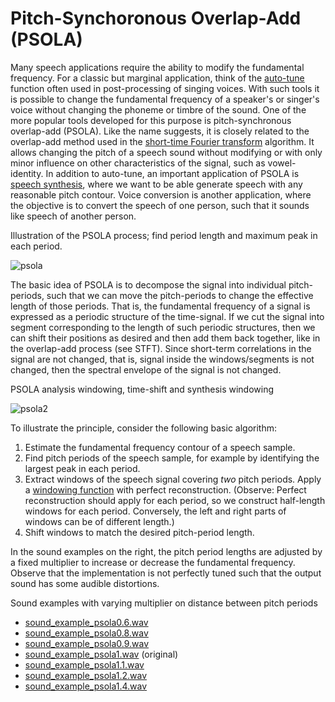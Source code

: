 # Pitch-Synchoronous Overlap-Add (PSOLA)

Many speech applications require the ability to modify the fundamental
frequency. For a classic but marginal application, think of the
[auto-tune](https://en.wikipedia.org/wiki/Auto-Tune) function often used
in post-processing of singing voices. With such tools it is possible to
change the fundamental frequency of a speaker's or singer's voice
without changing the phoneme or timbre of the sound. One of the more
popular tools developed for this purpose is pitch-synchronous
overlap-add (PSOLA). Like the name suggests, it is closely related to
the overlap-add method used in the [short-time Fourier
transform](Spectrogram_and_the_STFT) algorithm. It allows changing the
pitch of a speech sound without modifying or with only minor influence
on other characteristics of the signal, such as vowel-identity. In
addition to auto-tune, an important application of PSOLA is [speech
synthesis](https://en.wikipedia.org/wiki/Speech_synthesis), where we
want to be able generate speech with any reasonable pitch contour. Voice
conversion is another application, where the objective is to convert the
speech of one person, such that it sounds like speech of another person.


Illustration of the PSOLA process; find period length and maximum peak
in each period.

![psola](attachments/175514551.png)

The basic idea of PSOLA is to decompose the signal into individual
pitch-periods, such that we can move the pitch-periods to change the
effective length of those periods. That is, the fundamental frequency of
a signal is expressed as a periodic structure of the time-signal. If we
cut the signal into segment corresponding to the length of such periodic
structures, then we can shift their positions as desired and then add
them back together, like in the overlap-add process (see STFT). Since
short-term correlations in the signal are not changed, that is, signal
inside the windows/segments is not changed, then the spectral envelope
of the signal is not changed.


PSOLA analysis windowing, time-shift and synthesis windowing

![psola2](attachments/175514552.png)

To illustrate the principle, consider the following basic algorithm:

1.  Estimate the fundamental frequency contour of a speech sample.
2.  Find pitch periods of the speech sample, for example by identifying
    the largest peak in each period.
3.  Extract windows of the speech signal covering *two* pitch periods.
    Apply a [windowing function](Windowing) with perfect reconstruction.
    (Observe: Perfect reconstruction should apply for each period, so we
    construct half-length windows for each period. Conversely, the left
    and right parts of windows can be of different length.)
4.  Shift windows to match the desired pitch-period length.

In the sound examples on the right, the pitch period lengths are
adjusted by a fixed multiplier to increase or decrease the fundamental
frequency. Observe that the implementation is not perfectly tuned such
that the output sound has some audible distortions.


Sound examples with varying multiplier on distance between pitch periods

-   <a href="attachments/155477136/175514533.wav"
    data-linked-resource-id="175514533" data-linked-resource-version="1"
    data-linked-resource-type="attachment"
    data-linked-resource-default-alias="sound_example_psola0.6.wav"
    data-nice-type="Multimedia"
    data-linked-resource-content-type="audio/x-wav"
    data-linked-resource-container-id="155477136"
    data-linked-resource-container-version="5">sound_example_psola0.6.wav</a>
-   <a href="attachments/155477136/175514532.wav"
    data-linked-resource-id="175514532" data-linked-resource-version="1"
    data-linked-resource-type="attachment"
    data-linked-resource-default-alias="sound_example_psola0.8.wav"
    data-nice-type="Multimedia"
    data-linked-resource-content-type="audio/x-wav"
    data-linked-resource-container-id="155477136"
    data-linked-resource-container-version="5">sound_example_psola0.8.wav</a>
-   <a href="attachments/155477136/175514531.wav"
    data-linked-resource-id="175514531" data-linked-resource-version="1"
    data-linked-resource-type="attachment"
    data-linked-resource-default-alias="sound_example_psola0.9.wav"
    data-nice-type="Multimedia"
    data-linked-resource-content-type="audio/x-wav"
    data-linked-resource-container-id="155477136"
    data-linked-resource-container-version="5">sound_example_psola0.9.wav</a>
-   <a href="attachments/155477136/175514530.wav"
    data-linked-resource-id="175514530" data-linked-resource-version="1"
    data-linked-resource-type="attachment"
    data-linked-resource-default-alias="sound_example_psola1.wav"
    data-nice-type="Multimedia"
    data-linked-resource-content-type="audio/x-wav"
    data-linked-resource-container-id="155477136"
    data-linked-resource-container-version="5">sound_example_psola1.wav</a>
    (original)
-   <a href="attachments/155477136/175514529.wav"
    data-linked-resource-id="175514529" data-linked-resource-version="1"
    data-linked-resource-type="attachment"
    data-linked-resource-default-alias="sound_example_psola1.1.wav"
    data-nice-type="Multimedia"
    data-linked-resource-content-type="audio/x-wav"
    data-linked-resource-container-id="155477136"
    data-linked-resource-container-version="5">sound_example_psola1.1.wav</a>
-   <a href="attachments/155477136/175514528.wav"
    data-linked-resource-id="175514528" data-linked-resource-version="1"
    data-linked-resource-type="attachment"
    data-linked-resource-default-alias="sound_example_psola1.2.wav"
    data-nice-type="Multimedia"
    data-linked-resource-content-type="audio/x-wav"
    data-linked-resource-container-id="155477136"
    data-linked-resource-container-version="5">sound_example_psola1.2.wav</a>
-   <a href="attachments/155477136/175514527.wav"
    data-linked-resource-id="175514527" data-linked-resource-version="1"
    data-linked-resource-type="attachment"
    data-linked-resource-default-alias="sound_example_psola1.4.wav"
    data-nice-type="Multimedia"
    data-linked-resource-content-type="audio/x-wav"
    data-linked-resource-container-id="155477136"
    data-linked-resource-container-version="5">sound_example_psola1.4.wav</a>

  

